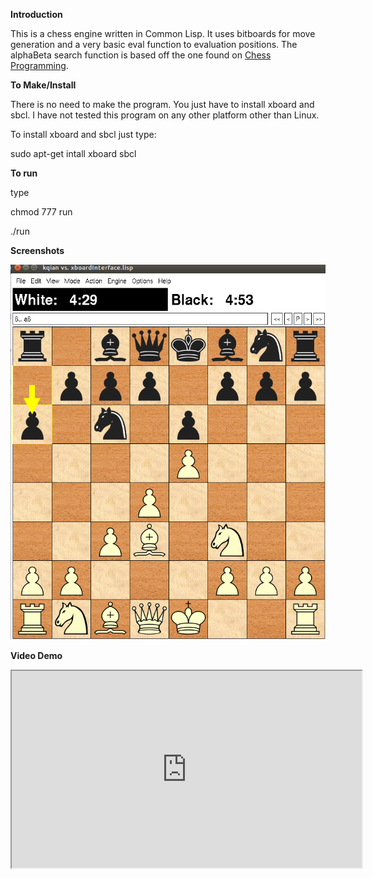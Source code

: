 **Introduction**

This is a chess engine written in Common Lisp. It uses bitboards for move generation and a very basic eval function to evaluation positions. The alphaBeta search function is based off the one found on [Chess Programming](http://chessprogramming.wikispaces.com/Alpha-Beta).

**To Make/Install**

There is no need to make the program. You just have to install xboard and sbcl. I have not tested this program on any other platform other than Linux. 

To install xboard and sbcl just type:

sudo apt-get intall xboard sbcl

**To run**

type

chmod 777 run

./run

**Screenshots**

![Alt text](https://github.com/markqian/Chess-engine-in-Lisp/blob/master/screenshots/screenshot.png)

**Video Demo**

<iframe width="560" height="315" src="https://www.youtube.com/watch?v=SzdItkudGLw&feature=youtu.be">












